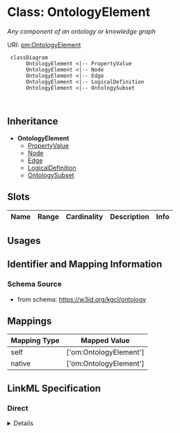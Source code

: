 # Class: OntologyElement
_Any component of an ontology or knowledge graph_





URI: [om:OntologyElement](om:OntologyElement)




```mermaid
 classDiagram
      OntologyElement <|-- PropertyValue
      OntologyElement <|-- Node
      OntologyElement <|-- Edge
      OntologyElement <|-- LogicalDefinition
      OntologyElement <|-- OntologySubset
      
      
```





## Inheritance
* **OntologyElement**
    * [PropertyValue](PropertyValue.md)
    * [Node](Node.md)
    * [Edge](Edge.md)
    * [LogicalDefinition](LogicalDefinition.md)
    * [OntologySubset](OntologySubset.md)



## Slots

| Name | Range | Cardinality | Description  | Info |
| ---  | --- | --- | --- | --- |


## Usages



## Identifier and Mapping Information







### Schema Source


* from schema: https://w3id.org/kgcl/ontology







## Mappings

| Mapping Type | Mapped Value |
| ---  | ---  |
| self | ['om:OntologyElement'] |
| native | ['om:OntologyElement'] |


## LinkML Specification

<!-- TODO: investigate https://stackoverflow.com/questions/37606292/how-to-create-tabbed-code-blocks-in-mkdocs-or-sphinx -->

### Direct

<details>
```yaml
name: ontology element
description: Any component of an ontology or knowledge graph
from_schema: https://w3id.org/kgcl/ontology
aliases:
- entity

```
</details>

### Induced

<details>
```yaml
name: ontology element
description: Any component of an ontology or knowledge graph
from_schema: https://w3id.org/kgcl/ontology
aliases:
- entity

```
</details>